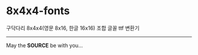 8x4x4-fonts
===========

구닥다리 8x4x4(영문 8x16, 한글 16x16) 조합 글꼴 ttf 변환기

---
May the **SOURCE** be with you...
